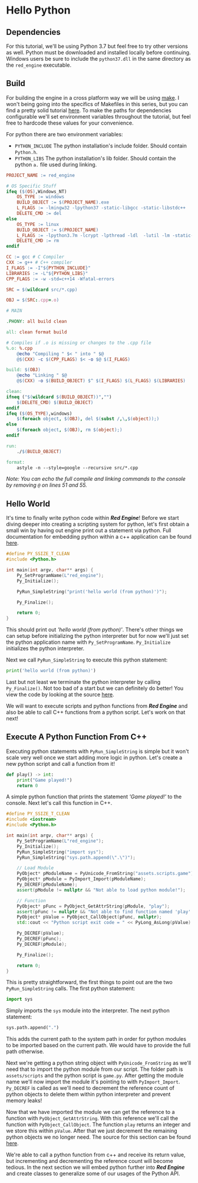 # Hello Python

## Dependencies

For this tutorial, we'll be using Python 3.7 but feel free to try other versions as well.  Python must be downloaded and installed locally before continuing.  Windows users be sure to include the `python37.dll` in the same directory as the `red_engine` executable.

## Build

For building the engine in a cross platform way we will be using [make](https://www.gnu.org/software/make/).  I won't being going into the specifics of Makefiles in this series, but you can find a pretty solid tutorial [here](https://makefiletutorial.com/).  To make the paths for dependencies configurable we'll set environment variables throughout the tutorial, but feel free to hardcode these values for your convenience.

For python there are two environment variables:

* `PYTHON_INCLUDE` The python installation's include folder.  Should contain `Python.h`.
* `PYTHON_LIBS` The python installation's lib folder.  Should contain the python `a.` file used during linking.

```makefile
PROJECT_NAME := red_engine

# OS Specific Stuff
ifeq ($(OS),Windows_NT)
    OS_TYPE := windows
    BUILD_OBJECT := $(PROJECT_NAME).exe
    L_FLAGS := -lmingw32 -lpython37 -static-libgcc -static-libstdc++
    DELETE_CMD := del
else
    OS_TYPE := linux
    BUILD_OBJECT := $(PROJECT_NAME)
    L_FLAGS := -lpython3.7m -lcrypt -lpthread -ldl  -lutil -lm -static-libgcc -static-libstdc++
    DELETE_CMD := rm
endif

CC := gcc # C Compiler
CXX := g++ # C++ compiler
I_FLAGS := -I"${PYTHON_INCLUDE}"
LIBRARIES := -L"${PYTHON_LIBS}"
CPP_FLAGS := -w -std=c++14 -Wfatal-errors

SRC = $(wildcard src/*.cpp)

OBJ = $(SRC:.cpp=.o)

# MAIN

.PHONY: all build clean

all: clean format build

# Compiles if .o is missing or changes to the .cpp file
%.o: %.cpp
    @echo "Compiling " $< " into " $@
    @$(CXX) -c $(CPP_FLAGS) $< -o $@ $(I_FLAGS)

build: $(OBJ)
    @echo "Linking " $@
    @$(CXX) -o $(BUILD_OBJECT) $^ $(I_FLAGS) $(L_FLAGS) $(LIBRARIES)

clean:
ifneq ("$(wildcard $(BUILD_OBJECT))","")
    $(DELETE_CMD) $(BUILD_OBJECT)
endif
ifeq ($(OS_TYPE),windows)
    $(foreach object, $(OBJ), del $(subst /,\,$(object));)
else
    $(foreach object, $(OBJ), rm $(object);)
endif

run:
    ./$(BUILD_OBJECT)

format:
    astyle -n --style=google --recursive src/*.cpp
```

*Note: You can echo the full compile and linking commands to the console by removing `@` on lines 51 and 55.*

## Hello World

It's time to finally write python code within ***Red Engine***!  Before we start diving deeper into creating a scripting system for python, let's first obtain a small win by having out engine print out a statement via python.  Full documentation for embedding python within a c++ application can be found [here](https://docs.python.org/3/extending/embedding.html).

```c++
#define PY_SSIZE_T_CLEAN
#include <Python.h>

int main(int argv, char** args) {
    Py_SetProgramName(L"red_engine");
    Py_Initialize();

    PyRun_SimpleString("print('hello world (from python)')");

    Py_Finalize();

    return 0;
}
```

This should print out *'hello world (from python)'*.  There's other things we can setup before initializing the python interpreter but for now we'll just set the python application name with `Py_SetProgramName`. `Py_Initialize` initializes the python interpreter.

Next we call `PyRun_SimpleString` to execute this python statement:
```py
print('hello world (from python)')
```

Last but not least we terminate the python interpreter by calling `Py_Finalize()`.  Not too bad of a start but we can definitely do better!  You view the code by looking at the source [here](https://github.com/Chukobyte/learn-engine-dev/tree/main/src/1.embedding_python/1.0.hello_python).

We will want to execute scripts and python functions from ***Red Engine*** and also be able to call C++ functions from a python script.  Let's work on that next!

## Execute A Python Function From C++

Executing python statements with `PyRun_SimpleString` is simple but it won't scale very well once we start adding more logic in python.  Let's create a new python script and call a function from it!

```py
def play() -> int:
    print("Game played!")
    return 0
```

A simple python function that prints the statement *'Game played!'* to the console.  Next let's call this function in C++.

```c++
#define PY_SSIZE_T_CLEAN
#include <iostream>
#include <Python.h>

int main(int argv, char** args) {
    Py_SetProgramName(L"red_engine");
    Py_Initialize();
    PyRun_SimpleString("import sys");
    PyRun_SimpleString("sys.path.append(\".\")");

    // Load Module
    PyObject* pModuleName = PyUnicode_FromString("assets.scripts.game");
    PyObject* pModule = PyImport_Import(pModuleName);
    Py_DECREF(pModuleName);
    assert(pModule != nullptr && "Not able to load python module!");

    // Function
    PyObject* pFunc = PyObject_GetAttrString(pModule, "play");
    assert(pFunc != nullptr && "Not able to find function named 'play'!");
    PyObject* pValue = PyObject_CallObject(pFunc, nullptr);
    std::cout << "Python script exit code = " << PyLong_AsLong(pValue) << std::endl;

    Py_DECREF(pValue);
    Py_DECREF(pFunc);
    Py_DECREF(pModule);

    Py_Finalize();

    return 0;
}
```

This is pretty straightforward, the first things to point out are the two `PyRun_SimpleString` calls.  The first python statement:

```py
import sys
```

Simply imports the `sys` module into the interpreter.  The next python statement:
```py
sys.path.append(".")
```

This adds the current path to the system path in order for python modules to be imported based on the current path.  We would have to provide the full path otherwise.

Next we're getting a python string object with `PyUnicode_FromString` as we'll need that to import the python module from our script.  The folder path is `assets/scripts` and the python script is `game.py`.  After getting the module name we'll now import the module it's pointing to with `PyImport_Import`.  `Py_DECREF` is called as we'll need to decrement the reference count of python objects to delete them within python interpreter and prevent memory leaks!

Now that we have imported the module we can get the reference to a function with `PyObject_GetAttrString`.  With this reference we'll call the function with `PyObject_CallObject`.  The function `play` returns an integer and we store this within `pValue`.  After that we just decrement the remaining python objects we no longer need.  The source for this section can be found [here](https://github.com/Chukobyte/learn-engine-dev/tree/main/src/1.embedding_python/1.1.calling_a_function).

We're able to call a python function from c++ and receive its return value, but incrementing and decrementing the reference count will become tedious.  In the next section we will embed python further into ***Red Engine*** and create classes to generalize some of our usages of the Python API.
